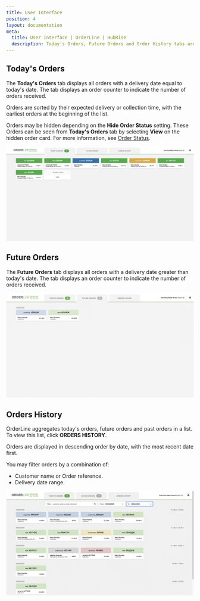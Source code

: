 ```yaml
---
title: User Interface
position: 4
layout: documentation
meta:
  title: User Interface | OrderLine | HubRise
  description: Today's Orders, Future Orders and Order History tabs are available for ease of access on OrderLine. Synchronise data between your EPOS and your apps.
---
```


## Today's Orders

The **Today's Orders** tab displays all orders with a delivery date equal to today's date. The tab displays an order counter to indicate the number of orders received.

Orders are sorted by their expected delivery or collection time, with the earliest orders at the beginning of the list.

Orders may be hidden depending on the **Hide Order Status** setting. These Orders can be seen from **Today's Orders** tab by selecting **View** on the hidden order card. For more information, see [Order Status](/apps/orderline/settings/#order-status).

![OrderLine Today's Order Tab](../images/006-en-todays-orders.png)

## Future Orders

The **Future Orders** tab displays all orders with a delivery date greater than today's date. The tab displays an order counter to indicate the number of orders received.

![OrderLine Future Orders Tab](../images/007-en-future-orders.png)

## Orders History

OrderLine aggregates today's orders, future orders and past orders in a list. To view this list, click **ORDERS HISTORY**.

Orders are displayed in descending order by date, with the most recent date first.

You may filter orders by a combination of:

- Customer name or Order reference.
- Delivery date range.

![OrderLine Orders History Tab](../images/008-en-orders-history.png)
